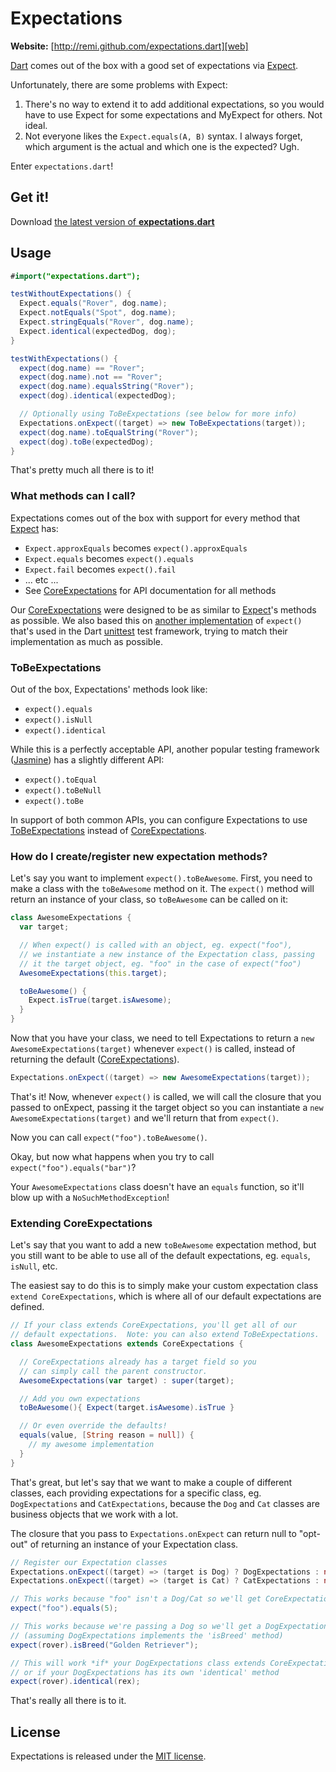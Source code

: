 # Expectations

**Website:** [http://remi.github.com/expectations.dart][web]

[Dart][] comes out of the box with a good set of expectations via [Expect][].

Unfortunately, there are some problems with Expect:

 1. There's no way to extend it to add additional expectations, so you would have to 
use Expect for some expectations and MyExpect for others.  Not ideal.
 2. Not everyone likes the `Expect.equals(A, B)` syntax.  I always forget, which 
argument is the actual and which one is the expected?  Ugh.

Enter `expectations.dart`!

## Get it!

Download [the latest version of **expectations.dart**][latest]

## Usage

```actionscript
#import("expectations.dart");

testWithoutExpectations() {
  Expect.equals("Rover", dog.name);
  Expect.notEquals("Spot", dog.name);
  Expect.stringEquals("Rover", dog.name);
  Expect.identical(expectedDog, dog);
}

testWithExpectations() {
  expect(dog.name) == "Rover";
  expect(dog.name).not == "Rover";
  expect(dog.name).equalsString("Rover");
  expect(dog).identical(expectedDog);

  // Optionally using ToBeExpectations (see below for more info)
  Expectations.onExpect((target) => new ToBeExpectations(target));
  expect(dog.name).toEqualString("Rover");
  expect(dog).toBe(expectedDog);
}
```

That's pretty much all there is to it!

### What methods can I call?

Expectations comes out of the box with support for every method that [Expect][] has:

 * `Expect.approxEquals` becomes `expect().approxEquals`
 * `Expect.equals` becomes `expect().equals`
 * `Expect.fail` becomes `expect().fail`
 * ... etc ...
 * See [CoreExpectations][] for API documentation for all methods

Our [CoreExpectations][] were designed to be as similar to [Expect][]'s methods as possible. 
We also based this on [another implementation][unittest_expect] of `expect()` that's used in the Dart [unittest][] 
test framework, trying to match their implementation as much as possible.

### ToBeExpectations

Out of the box, Expectations' methods look like: 

 * `expect().equals`
 * `expect().isNull`
 * `expect().identical`

While this is a perfectly acceptable API, another popular testing framework ([Jasmine][]) has a slightly 
different API:

 * `expect().toEqual`
 * `expect().toBeNull`
 * `expect().toBe`

In support of both common APIs, you can configure Expectations to use [ToBeExpectations][] instead of 
[CoreExpectations][].

### How do I create/register new expectation methods?

Let's say you want to implement `expect().toBeAwesome`.  First, you need to make a class with the `toBeAwesome` 
method on it.  The `expect()` method will return an instance of your class, so `toBeAwesome` can be called on it:

```actionscript
class AwesomeExpectations {
  var target;

  // When expect() is called with an object, eg. expect("foo"), 
  // we instantiate a new instance of the Expectation class, passing 
  // it the target object, eg. "foo" in the case of expect("foo")
  AwesomeExpectations(this.target);

  toBeAwesome() {
    Expect.isTrue(target.isAwesome);
  }
}
```

Now that you have your class, we need to tell Expectations to return a `new AwesomeExpectations(target)` whenever 
`expect()` is called, instead of returning the default ([CoreExpectations][]).

```actionscript
Expectations.onExpect((target) => new AwesomeExpectations(target));
```

That's it!  Now, whenever `expect()` is called, we will call the closure that you passed to onExpect, 
passing it the target object so you can instantiate a `new AwesomeExpectations(target)` and we'll return 
that from `expect()`.

Now you can call `expect("foo").toBeAwesome()`.

Okay, but now what happens when you try to call `expect("foo").equals("bar")`?

Your `AwesomeExpectations` class doesn't have an `equals` function, so it'll blow up with a `NoSuchMethodException`!

### Extending CoreExpectations

Let's say that you want to add a new `toBeAwesome` expectation method, but you still want to be able to use 
all of the default expectations, eg. `equals`, `isNull`, etc.

The easiest say to do this is to simply make your custom expectation class `extend CoreExpectations`, which 
is where all of our default expectations are defined.

```actionscript
// If your class extends CoreExpectations, you'll get all of our 
// default expectations.  Note: you can also extend ToBeExpectations.
class AwesomeExpectations extends CoreExpectations {

  // CoreExpectations already has a target field so you 
  // can simply call the parent constructor.
  AwesomeExpectations(var target) : super(target);

  // Add you own expectations
  toBeAwesome(){ Expect(target.isAwesome).isTrue }

  // Or even override the defaults!
  equals(value, [String reason = null]) {
    // my awesome implementation
  }
}
```

That's great, but let's say that we want to make a couple of different classes, each providing 
expectations for a specific class, eg. `DogExpectations` and `CatExpectations`, because the 
`Dog` and `Cat` classes are business objects that we work with a lot.

The closure that you pass to `Expectations.onExpect` can return null to "opt-out" of returning 
an instance of your Expectation class.

```actionscript
// Register our Expectation classes
Expectations.onExpect((target) => (target is Dog) ? DogExpectations : null);
Expectations.onExpect((target) => (target is Cat) ? CatExpectations : null);

// This works because "foo" isn't a Dog/Cat so we'll get CoreExpectations as usual
expect("foo").equals(5);

// This works because we're passing a Dog so we'll get a DogExpectations
// (assuming DogExpectations implements the 'isBreed' method)
expect(rover).isBreed("Golden Retriever");

// This will work *if* your DogExpectations class extends CoreExpectations 
// or if your DogExpectations has its own 'identical' method
expect(rover).identical(rex);
```

That's really all there is to it.

## License

Expectations is released under the [MIT license][mit].

[latest]:           https://raw.github.com/remi/expectations.dart/master/pkg/expectations.dart
[web]:              http://remi.github.com/expectations.dart
[Dart]:             http://www.dartlang.org/
[Expect]:           http://www.dartlang.org/docs/api/Expect.html#Expect::Expect
[unittest]:         http://code.google.com/p/dart/source/browse/trunk/dart/client/testing/unittest/unittest.dart
[unittest_expect]:  http://code.google.com/p/dart/source/browse/trunk/dart/client/testing/unittest/shared.dart?r=1334#41
[CoreExpectations]: http://remi.github.com/expectations.dart/CoreExpectations.html#CoreExpectations::CoreExpectations
[ToBeExpectations]: http://remi.github.com/expectations.dart/ToBeExpectations.html#ToBeExpectations::ToBeExpectations
[Jasmine]:          http://pivotal.github.com/jasmine/
[mit]:              http://www.opensource.org/licenses/mit-license.php
